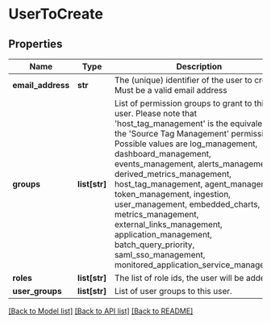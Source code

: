 # UserToCreate

## Properties
Name | Type | Description | Notes
------------ | ------------- | ------------- | -------------
**email_address** | **str** | The (unique) identifier of the user to create. Must be a valid email address | 
**groups** | **list[str]** | List of permission groups to grant to this user. Please note that &#39;host_tag_management&#39; is the equivalent of the &#39;Source Tag Management&#39; permission.  Possible values are log_management, dashboard_management, events_management, alerts_management, derived_metrics_management, host_tag_management, agent_management, token_management, ingestion, user_management, embedded_charts, metrics_management, external_links_management, application_management, batch_query_priority, saml_sso_management, monitored_application_service_management | 
**roles** | **list[str]** | The list of role ids, the user will be added to. | [optional] 
**user_groups** | **list[str]** | List of user groups to this user.  | 

[[Back to Model list]](../README.md#documentation-for-models) [[Back to API list]](../README.md#documentation-for-api-endpoints) [[Back to README]](../README.md)


